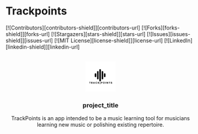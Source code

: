 # Trackpoints

<div id="top"></div>

[![Contributors][contributors-shield]][contributors-url]
[![Forks][forks-shield]][forks-url]
[![Stargazers][stars-shield]][stars-url]
[![Issues][issues-shield]][issues-url]
[![MIT License][license-shield]][license-url]
[![LinkedIn][linkedin-shield]][linkedin-url]

<!-- PROJECT LOGO -->
<br />
<div align="center">
  <a href="https://github.com/chuckling1/Trackpoints">
    <img src="images/TrackPointsLogo.png" alt="Logo" width="80" height="80">
  </a>

<h3 align="center">project_title</h3>
  <p align="center">
    TrackPoints is an app intended to be a music learning tool for musicians learning new music or polishing existing repertoire. 
  </p>
</div>
